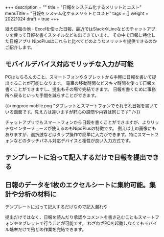 +++
description = ""
title = "日報をシステム化するメリットとコスト"
menuTitle = "日報をシステム化するメリットとコスト"
tags = []
weight = 20221024
draft = true
+++

紙の日報の他・Excelを使った日報、最近ではSlackやLineなどのチャットアプリを使って日報を書くスタイルなども出てきています。
その中で日報に特化した日報アプリ NipoPlusはこれらと比べてどのようなメリットを提供できるのかご紹介します。

## モバイルデバイス対応でリッチな入力が可能

PCはもちろんのこと、スマートフォンやタブレットから手軽に日報を書いて提出することが可能になります。
電車の移動時間などスキマ時間を使って日報を書くことができますし、提出もその場で完結できます。
日報を書くために事務所へ戻るといった手間を減らすことができます。

{{<imgproc mobile.png "タブレットとスマートフォンでそれぞれ日報を書いている画面です。見え方は違いますが肝心の設問や内容は同じです" />}}

チャットアプリでもスマートフォンから日報を書くことができますが、よりリッチなインターフェースが使えるのもNipoPlusの特徴です。
例えば上の画像にもありますが、選択肢などはタップ操作で簡単に入力ができます。特にスマートフォンなどのタッチパネル対応デバイスと相性が良い入力方式です。

## テンプレートに沿って記入するだけで日報を提出できる

## 日報のデータを1枚のエクセルシートに集約可能。集計や分析の材料に

テンプレートに沿って記入するだけなので記入漏れや


提出だけではなく、日報を読んだり承認やコメントを書き込むこともスマートフォンやタブレットで行うことが可能です。
わざわざPCを起動しなくてもモバイル端末だけで殆どの作業を完結できます。


